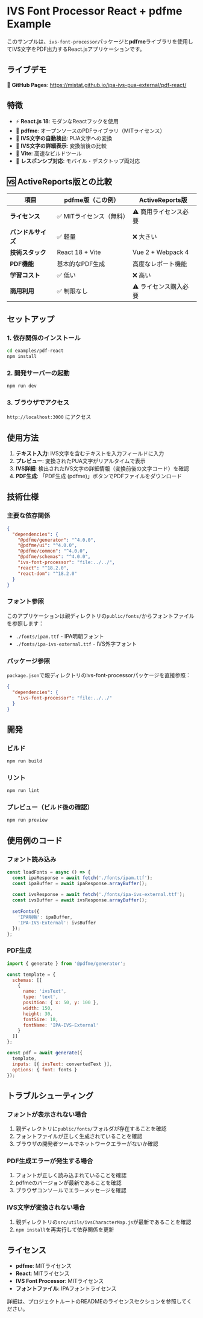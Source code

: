 # IVS Font Processor React + pdfme Example

このサンプルは、`ivs-font-processor`パッケージと**pdfme**ライブラリを使用してIVS文字をPDF出力するReact.jsアプリケーションです。

## ライブデモ

📱 **GitHub Pages**: https://mistat.github.io/ipa-ivs-pua-external/pdf-react/

## 特徴

- ⚡ **React.js 18**: モダンなReactフックを使用
- 📄 **pdfme**: オープンソースのPDFライブラリ（MITライセンス）
- 🔄 **IVS文字の自動検出**: PUA文字への変換
- 🎨 **IVS文字の詳細表示**: 変換前後の比較
- 🚀 **Vite**: 高速なビルドツール
- 📱 **レスポンシブ対応**: モバイル・デスクトップ両対応

## 🆚 ActiveReports版との比較

| 項目 | pdfme版（この例） | ActiveReports版 |
|------|------------------|-----------------|
| **ライセンス** | ✅ MITライセンス（無料） | ⚠️ 商用ライセンス必要 |
| **バンドルサイズ** | ✅ 軽量 | ❌ 大きい |
| **技術スタック** | React 18 + Vite | Vue 2 + Webpack 4 |
| **PDF機能** | 基本的なPDF生成 | 高度なレポート機能 |
| **学習コスト** | ✅ 低い | ❌ 高い |
| **商用利用** | ✅ 制限なし | ⚠️ ライセンス購入必要 |

## セットアップ

### 1. 依存関係のインストール

```bash
cd examples/pdf-react
npm install
```

### 2. 開発サーバーの起動

```bash
npm run dev
```

### 3. ブラウザでアクセス

`http://localhost:3000` にアクセス

## 使用方法

1. **テキスト入力**: IVS文字を含むテキストを入力フィールドに入力
2. **プレビュー**: 変換されたPUA文字がリアルタイムで表示
3. **IVS詳細**: 検出されたIVS文字の詳細情報（変換前後の文字コード）を確認
4. **PDF生成**: 「PDF生成 (pdfme)」ボタンでPDFファイルをダウンロード

## 技術仕様

### 主要な依存関係

```json
{
  "dependencies": {
    "@pdfme/generator": "^4.0.0",
    "@pdfme/ui": "^4.0.0", 
    "@pdfme/common": "^4.0.0",
    "@pdfme/schemas": "^4.0.0",
    "ivs-font-processor": "file:../../",
    "react": "^18.2.0",
    "react-dom": "^18.2.0"
  }
}
```

### フォント参照

このアプリケーションは親ディレクトリの`public/fonts/`からフォントファイルを参照します：

- `./fonts/ipam.ttf` - IPA明朝フォント
- `./fonts/ipa-ivs-external.ttf` - IVS外字フォント

### パッケージ参照

`package.json`で親ディレクトリのivs-font-processorパッケージを直接参照：

```json
{
  "dependencies": {
    "ivs-font-processor": "file:../../"
  }
}
```

## 開発

### ビルド

```bash
npm run build
```

### リント

```bash
npm run lint
```

### プレビュー（ビルド後の確認）

```bash
npm run preview
```

## 使用例のコード

### フォント読み込み

```javascript
const loadFonts = async () => {
  const ipaResponse = await fetch('./fonts/ipam.ttf');
  const ipaBuffer = await ipaResponse.arrayBuffer();
  
  const ivsResponse = await fetch('./fonts/ipa-ivs-external.ttf');
  const ivsBuffer = await ivsResponse.arrayBuffer();
  
  setFonts({
    'IPA明朝': ipaBuffer,
    'IPA-IVS-External': ivsBuffer
  });
};
```

### PDF生成

```javascript
import { generate } from '@pdfme/generator';

const template = {
  schemas: [[
    {
      name: 'ivsText',
      type: 'text',
      position: { x: 50, y: 100 },
      width: 150,
      height: 30,
      fontSize: 18,
      fontName: 'IPA-IVS-External'
    }
  ]]
};

const pdf = await generate({
  template,
  inputs: [{ ivsText: convertedText }],
  options: { font: fonts }
});
```

## トラブルシューティング

### フォントが表示されない場合

1. 親ディレクトリに`public/fonts/`フォルダが存在することを確認
2. フォントファイルが正しく生成されていることを確認
3. ブラウザの開発者ツールでネットワークエラーがないか確認

### PDF生成エラーが発生する場合

1. フォントが正しく読み込まれていることを確認
2. pdfmeのバージョンが最新であることを確認
3. ブラウザコンソールでエラーメッセージを確認

### IVS文字が変換されない場合

1. 親ディレクトリの`src/utils/ivsCharacterMap.js`が最新であることを確認
2. `npm install`を再実行して依存関係を更新

## ライセンス

- **pdfme**: MITライセンス
- **React**: MITライセンス
- **IVS Font Processor**: MITライセンス
- **フォントファイル**: IPAフォントライセンス

詳細は、プロジェクトルートのREADMEのライセンスセクションを参照してください。